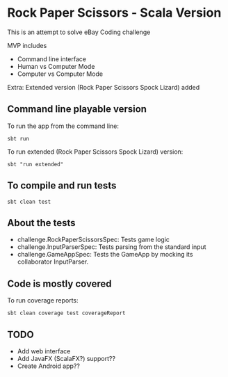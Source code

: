 Rock Paper Scissors - Scala Version
====================================

This is an attempt to solve eBay Coding challenge

MVP includes

* Command line interface
* Human vs Computer Mode
* Computer vs Computer Mode

Extra: Extended version (Rock Paper Scissors Spock Lizard) added

Command line playable version
-----------------------------

To run the app from the command line:

```
sbt run
```

To run extended (Rock Paper Scissors Spock Lizard) version:

```
sbt "run extended"
```

To compile and run tests
-------------------------

```
sbt clean test
```
About the tests
---------------

* challenge.RockPaperScissorsSpec: Tests game logic
* challenge.InputParserSpec: Tests parsing from the standard input
* challenge.GameAppSpec: Tests the GameApp by mocking its collaborator InputParser.

Code is mostly covered
----------------------

To run coverage reports:

```
sbt clean coverage test coverageReport
```

TODO
----

* Add web interface
* Add JavaFX (ScalaFX?) support??
* Create Android app??

